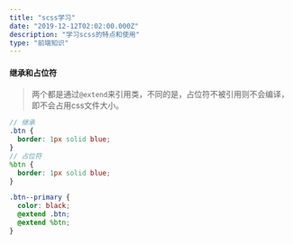 ```yaml
---
title: "scss学习"
date: "2019-12-12T02:02:00.000Z"
description: "学习scss的特点和使用"
type: "前端知识"
---
```


#### 继承和占位符
>两个都是通过`@extend`来引用类，不同的是，占位符不被引用则不会编译，即不会占用css文件大小。

```scss
// 继承
.btn {
  border: 1px solid blue;
}
// 占位符
%btn {
  border: 1px solid blue;
}

.btn--primary {
  color: black;
  @extend .btn;
  @extend %btn;
}
```